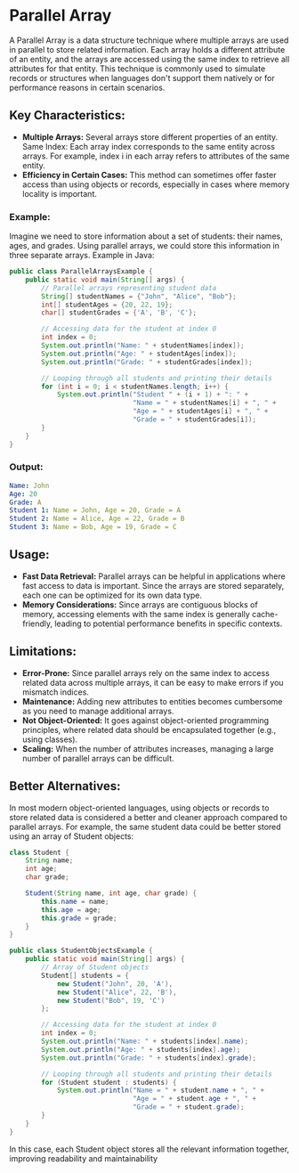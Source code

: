 # Parallel Array

A Parallel Array is a data structure technique where multiple arrays are used in parallel to store related information. Each array holds a different attribute of an entity, and the arrays are accessed using the same index to retrieve all attributes for that entity. This technique is commonly used to simulate records or structures when languages don't support them natively or for performance reasons in certain scenarios.

## Key Characteristics:

- **Multiple Arrays:** Several arrays store different properties of an entity.
  Same Index: Each array index corresponds to the same entity across arrays. For example, index i in each array refers to attributes of the same entity.
- **Efficiency in Certain Cases:** This method can sometimes offer faster access than using objects or records, especially in cases where memory locality is important.

### Example:

Imagine we need to store information about a set of students: their names, ages, and grades. Using parallel arrays, we could store this information in three separate arrays.
Example in Java:

```java
public class ParallelArraysExample {
    public static void main(String[] args) {
        // Parallel arrays representing student data
        String[] studentNames = {"John", "Alice", "Bob"};
        int[] studentAges = {20, 22, 19};
        char[] studentGrades = {'A', 'B', 'C'};

        // Accessing data for the student at index 0
        int index = 0;
        System.out.println("Name: " + studentNames[index]);
        System.out.println("Age: " + studentAges[index]);
        System.out.println("Grade: " + studentGrades[index]);

        // Looping through all students and printing their details
        for (int i = 0; i < studentNames.length; i++) {
            System.out.println("Student " + (i + 1) + ": " +
                               "Name = " + studentNames[i] + ", " +
                               "Age = " + studentAges[i] + ", " +
                               "Grade = " + studentGrades[i]);
        }
    }
}
```

### Output:

```yaml
Name: John
Age: 20
Grade: A
Student 1: Name = John, Age = 20, Grade = A
Student 2: Name = Alice, Age = 22, Grade = B
Student 3: Name = Bob, Age = 19, Grade = C
```

## Usage:

- **Fast Data Retrieval:** Parallel arrays can be helpful in applications where fast access to data is important. Since the arrays are stored separately, each one can be optimized for its own data type.
- **Memory Considerations:** Since arrays are contiguous blocks of memory, accessing elements with the same index is generally cache-friendly, leading to potential performance benefits in specific contexts.

## Limitations:

- **Error-Prone:** Since parallel arrays rely on the same index to access related data across multiple arrays, it can be easy to make errors if you mismatch indices.
- **Maintenance:** Adding new attributes to entities becomes cumbersome as you need to manage additional arrays.
- **Not Object-Oriented:** It goes against object-oriented programming principles, where related data should be encapsulated together (e.g., using classes).
- **Scaling:** When the number of attributes increases, managing a large number of parallel arrays can be difficult.

## Better Alternatives:

In most modern object-oriented languages, using objects or records to store related data is considered a better and cleaner approach compared to parallel arrays. For example, the same student data could be better stored using an array of Student objects:

```java
class Student {
    String name;
    int age;
    char grade;

    Student(String name, int age, char grade) {
        this.name = name;
        this.age = age;
        this.grade = grade;
    }
}

public class StudentObjectsExample {
    public static void main(String[] args) {
        // Array of Student objects
        Student[] students = {
            new Student("John", 20, 'A'),
            new Student("Alice", 22, 'B'),
            new Student("Bob", 19, 'C')
        };

        // Accessing data for the student at index 0
        int index = 0;
        System.out.println("Name: " + students[index].name);
        System.out.println("Age: " + students[index].age);
        System.out.println("Grade: " + students[index].grade);

        // Looping through all students and printing their details
        for (Student student : students) {
            System.out.println("Name = " + student.name + ", " +
                               "Age = " + student.age + ", " +
                               "Grade = " + student.grade);
        }
    }
}
```

In this case, each Student object stores all the relevant information together, improving readability and maintainability
